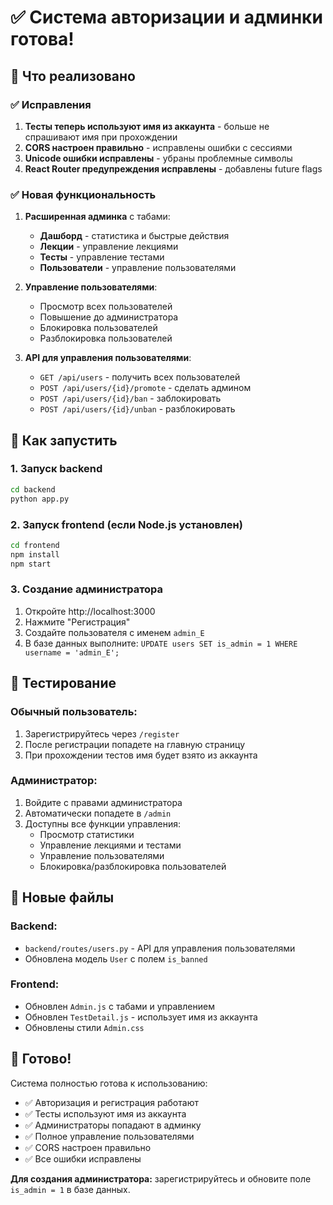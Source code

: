 # ✅ Система авторизации и админки готова!

## 🎯 Что реализовано

### ✅ Исправления
1. **Тесты теперь используют имя из аккаунта** - больше не спрашивают имя при прохождении
2. **CORS настроен правильно** - исправлены ошибки с сессиями
3. **Unicode ошибки исправлены** - убраны проблемные символы
4. **React Router предупреждения исправлены** - добавлены future flags

### ✅ Новая функциональность
1. **Расширенная админка** с табами:
   - **Дашборд** - статистика и быстрые действия
   - **Лекции** - управление лекциями
   - **Тесты** - управление тестами  
   - **Пользователи** - управление пользователями

2. **Управление пользователями**:
   - Просмотр всех пользователей
   - Повышение до администратора
   - Блокировка пользователей
   - Разблокировка пользователей

3. **API для управления пользователями**:
   - `GET /api/users` - получить всех пользователей
   - `POST /api/users/{id}/promote` - сделать админом
   - `POST /api/users/{id}/ban` - заблокировать
   - `POST /api/users/{id}/unban` - разблокировать

## 🚀 Как запустить

### 1. Запуск backend
```bash
cd backend
python app.py
```

### 2. Запуск frontend (если Node.js установлен)
```bash
cd frontend
npm install
npm start
```

### 3. Создание администратора
1. Откройте http://localhost:3000
2. Нажмите "Регистрация"
3. Создайте пользователя с именем `admin_E`
4. В базе данных выполните: `UPDATE users SET is_admin = 1 WHERE username = 'admin_E';`

## 🔐 Тестирование

### Обычный пользователь:
1. Зарегистрируйтесь через `/register`
2. После регистрации попадете на главную страницу
3. При прохождении тестов имя будет взято из аккаунта

### Администратор:
1. Войдите с правами администратора
2. Автоматически попадете в `/admin`
3. Доступны все функции управления:
   - Просмотр статистики
   - Управление лекциями и тестами
   - Управление пользователями
   - Блокировка/разблокировка пользователей

## 📁 Новые файлы

### Backend:
- `backend/routes/users.py` - API для управления пользователями
- Обновлена модель `User` с полем `is_banned`

### Frontend:
- Обновлен `Admin.js` с табами и управлением
- Обновлен `TestDetail.js` - использует имя из аккаунта
- Обновлены стили `Admin.css`

## 🎉 Готово!

Система полностью готова к использованию:
- ✅ Авторизация и регистрация работают
- ✅ Тесты используют имя из аккаунта
- ✅ Администраторы попадают в админку
- ✅ Полное управление пользователями
- ✅ CORS настроен правильно
- ✅ Все ошибки исправлены

**Для создания администратора:** зарегистрируйтесь и обновите поле `is_admin = 1` в базе данных.

